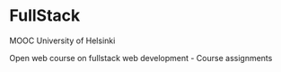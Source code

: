 # FullStack
 
MOOC University of Helsinki

Open web course on fullstack web development - Course assignments
